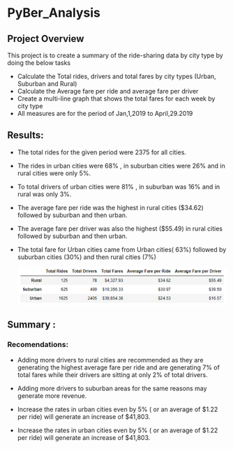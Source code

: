 # PyBer_Analysis


## Project Overview

This project is to create a summary of the ride-sharing data by city type by doing the below tasks

- Calculate the Total rides, drivers and total fares by city types (Urban, Suburban and Rural)
- Calculate the Average fare per ride and average fare per driver
- Create a multi-line graph that shows the total fares for each week by city type
- All measures are for the period of Jan,1,2019 to April,29.2019

## Results:

- The total rides for the given period were 2375 for all cities. 
- The rides in urban cities were 68% , in suburban cities were 26% and in rural cities were only 5%.
- To total drivers of urban cities were 81% , in suburban was 16% and in rural was only 3%.
- The average fare per ride was the highest in rural cities ($34.62) followed by suburban and then urban. 
- The average fare per driver was also the highest ($55.49) in rural cities followed by suburban and then urban.
- The total fare for Urban cities came from Urban cities( 63%) followed by suburban cities (30%) and then rural cities (7%)


    ![summary Table](Resources/summary_fares.png) 
  

## Summary :

### Recomendations:

- Adding more drivers to rural cities are recommended as they are generating the highest average fare per ride and are generating 7% of total fares while their drivers are sitting at only 2% of total drivers. 
- Adding more drivers to suburban areas for the same reasons may generate more revenue. 

- Increase the rates in urban cities even by 5% ( or an average of $1.22 per ride) will generate an increase of $41,803.  

- Increase the rates in urban cities even by 5% ( or an average of $1.22 per ride) will generate an increase of $41,803.  

